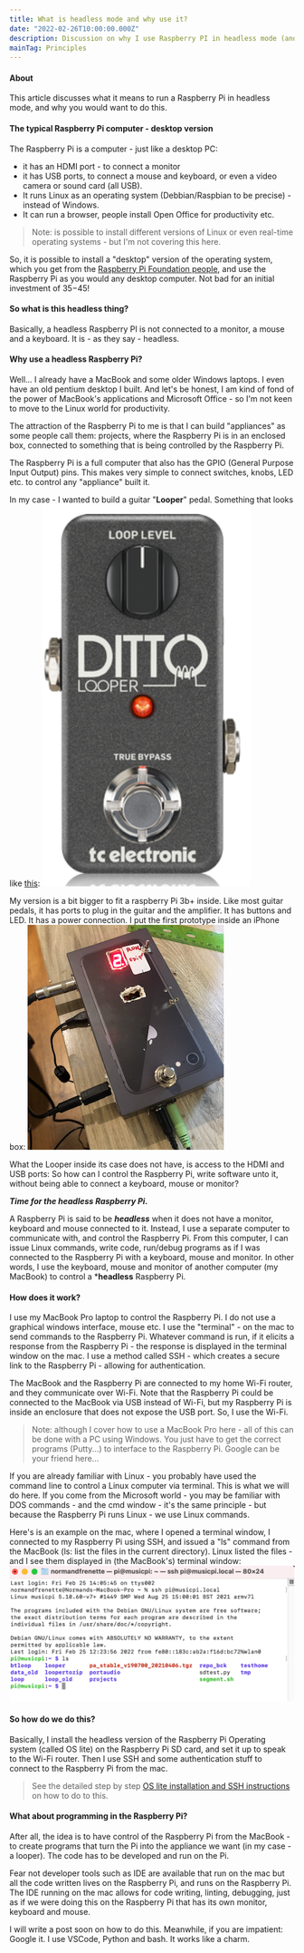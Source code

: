 ```yaml
---
title: What is headless mode and why use it?
date: "2022-02-26T10:00:00.000Z"
description: Discussion on why I use Raspberry PI in headless mode (and what that is).
mainTag: Principles
---
```

#### About
This article discusses what it means to run a Raspberry Pi in headless mode, and why you would want to do this.

#### The typical Raspberry Pi computer - desktop version

The Raspberry Pi is a computer - just like a desktop PC:  
- it has an HDMI port - to connect a monitor
- it has USB ports, to connect a mouse and keyboard, or even a video camera or sound card (all USB).
- It runs Linux as an operating system (Debbian/Raspbian to be precise) - instead of Windows.
- It can run a browser, people install Open Office for productivity etc.  
> Note:  is possible to install different versions of Linux or even real-time operating systems - but I'm not covering this here.  

So, it is possible to install a "desktop" version of the operating system, which you get from the [Raspberry Pi Foundation people](https://www.raspberrypi.com/), and use the Raspberry Pi as you would any desktop computer. Not bad for an initial investment of $35-$45!

#### So what is this headless thing?

Basically, a headless Raspberry PI is not connected to a monitor, a mouse and a keyboard.  It is - as they say - headless.

#### Why use a headless Raspberry Pi?

Well...  I already have a MacBook and some older Windows laptops. I even have an old pentium desktop I built. And let's be honest, I am kind of fond of the power of MacBook's applications and Microsoft Office - so I'm not keen to move to the Linux world for productivity.

The attraction of the Raspberry Pi to me is that I can build "appliances" as some people call them:  projects, where the Raspberry Pi is in an enclosed box, connected to something that is being controlled by the Raspberry Pi.

The Raspberry Pi is a full computer that also has the GPIO (General Purpose Input Output) pins.  This makes very simple to connect switches, knobs, LED etc. to control any "appliance" built it.  

In my case - I wanted to build a guitar "**Looper**" pedal. Something that looks like [this](https://www.tcelectronic.com/product.html?modelCode=P0DD4):
![TC Electronics Ditto Looper](./ditto.png)

My version is a bit bigger to fit a raspberry Pi 3b+ inside.  Like most guitar pedals, it has ports to plug in the guitar and the amplifier.  It has buttons and LED.  It has a power connection.  I put the first prototype inside an iPhone box:
![Looper inside iPhone box](./looper_iphone.png)

What the Looper inside its case does not have, is access to the HDMI and USB ports: So how can I control the Raspberry Pi, write software unto it, without being able to connect a keyboard, mouse or monitor?

***Time for the headless Raspberry Pi.***  

A Raspberry Pi is said to be ***headless*** when it does not have a monitor, keyboard and mouse connected to it. Instead, I use a separate computer to communicate with, and control the Raspberry Pi.  From this computer, I can issue Linux commands, write code, run/debug programs as if I was connected to the Raspberry Pi with a keyboard, mouse and monitor.  In other words, I use the keyboard, mouse and monitor of another computer (my MacBook) to control a ***headless** Raspberry Pi. 

#### How does it work?

I use my MacBook Pro laptop to control the Raspberry Pi.  I do not use a graphical  windows interface, mouse etc. I use the "terminal" - on the mac  to send commands to the Raspberry Pi.  Whatever command is run, if it elicits a response from the Raspberry Pi - the response is displayed in the terminal window on the mac.  I use a method called SSH - which creates a secure link to the Raspberry Pi - allowing for authentication.  

The MacBook and the Raspberry Pi are connected to my home Wi-Fi router, and they communicate over Wi-Fi. Note that the Raspberry Pi could be connected to the MacBook via USB instead of Wi-Fi, but my Raspberry Pi is inside an enclosure that does not expose the USB port. So, I use the Wi-Fi.

>Note: although I cover how to use a MacBook Pro here - all of this can be done with a PC using Windows.  You just have to get the correct programs (Putty...) to interface to the Raspberry Pi.  Google can be your friend here...

If you are already familiar with Linux - you probably have used the command line to control a Linux computer via terminal. This is what we will do here. If you come from the Microsoft world - you may be familiar with DOS commands - and the cmd window - it's the same principle - but because the Raspberry Pi runs Linux - we use Linux commands.  

Here's is an example on the mac, where I opened a terminal window, I connected to my Raspberry Pi using SSH, and issued a "ls" command from the MacBook (ls: list the files in the current directory). Linux listed the files - and I see them displayed in (the MacBook's) terminal window:
![Terminal Screen shot](./terminal.png)

#### So how do we do this?

Basically, I install the headless version of the Raspberry Pi Operating system (called OS lite) on the Raspberry Pi SD card, and set it up to speak to the Wi-Fi router.  Then I use SSH and some authentication stuff to connect to the Raspberry Pi from the mac.  
> See the detailed step by step [OS lite installation and SSH instructions](/Raspberry-Pi/Installation-RPi-OS-Lite-Headless/) on how to do to this.

#### What about programming in the Raspberry Pi?

After all, the idea is to have control of the Raspberry Pi from the MacBook - to create programs that turn the Pi into the appliance we want (in my case - a looper).  The code has to be developed and run on the Pi.

Fear not developer tools such as IDE are available that run on the mac but all the code written lives on the Raspberry Pi, and runs on the Raspberry Pi.  The IDE running on the mac allows for code writing, linting, debugging, just as if we were doing this on the Raspberry Pi that has its own monitor, keyboard and mouse.

I will write a post soon on how to do this.  Meanwhile, if you are impatient: Google it. I use VSCode, Python and bash. It works like a charm.

